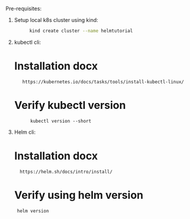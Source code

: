 Pre-requisites:
 1. Setup local k8s cluster using kind: 
 ```sh
          kind create cluster --name helmtutorial
  ```
 2. kubectl cli:
       # Installation docx
           https://kubernetes.io/docs/tasks/tools/install-kubectl-linux/

       # Verify kubectl version 
              kubectl version --short
 3. Helm cli:
       # Installation docx
          https://helm.sh/docs/intro/install/
       # Verify using helm version
         helm version

